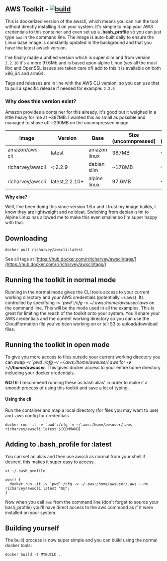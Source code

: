 ## AWS Toolkit - [![build](https://github.com/WAOptics/aws-docker-toolkit/actions/workflows/main.yml/badge.svg)](https://github.com/WAOptics/aws-docker-toolkit/actions/workflows/main.yml)

This is dockerized version of the awscli, which means you can run the tool without directly installing it on your system. It's simple to map your AWS credentials to this container and even set up a __.bash_profile__ so you can just type ```aws``` in the command line. The image is auto-built daily to ensure the Linux base image is constantly updated in the background and that you have the latest awscli version.

I've finally made a unified version which is super slim and from version ```2.2.10``` it's a mere 97.6Mb and is based upon alpine Linux (yes all the musl libc and OpenSSL issues are taken care of) add to this it is available on both x86_64 and arm64.

Tags and releases are in line with the AWS CLI version, so you can use that to pull a specific release if needed for example: ```2.2.6```
### Why does this version exist?

Amazon provides a container for this already, it's good but it weighed in a little heavy for me at ~387MB. I wanted this as small as possible and managed to shave off ~290MB on the uncompressed image.

|Image                | Version         | Base         | Size (uncomnpressed) | Size (compressed) |
|---------------------|-----------------|--------------|----------------------|-------------------|
| amazon/aws-cli      | latest          | amazon linux | 387MB                | ~130MB            |
| richarvey/awscli    | < 2.2.9         | debian slim  | ~178MB               | ~67.6MB           |
| richarvey/awscli    | latest,2.2.10+  | alpine linux | 97.6MB               | ~29.6MB           |       

__Why else?__

Well, I've been doing this since version 1.6.x and I trust my image builds, I know they are lightweight and no bloat. Switching from debian-slim to Alpine Linux has allowed me to make this even smaller so I'm super happy with that. 

## Downloading

```
docker pull richarvey/awscli:latest
```

See all tags at [https://hub.docker.com/r/richarvey/awscli/tags/](https://hub.docker.com/r/richarvey/awscli/tags/)

## Running the toolkit in normal mode
Running in the normal mode gives the CLI tools access to your current working directory and your AWS credentials (potentially ~/.aws). Its controlled by specifying _-v \`pwd\`:/cfg -v ~/.aws:/home/awsuser/.aws_ on the command line. This will be the mode used in all the examples. This is great for limiting the reach of the toolkit onto your system. You'll share your AWS credentials and the current working directory so you can use the CloudFormation file you've been working on or tell S3 to upload/download files.

## Running the toolkit in open mode
To give you more access to files outside your current working directory you can swap _-v \`pwd\`:/cfg -v ~/.aws:/home/awsuser/.aws_ for ___-v ~/:/home/awsuser___. This gives docker access to your entire home directory including your docker credentials.

__NOTE:__ I recommend running these as bash alias' in order to make it a smooth process of using this toolkit and save a lot of typing.

#### Using the cli

Run the container and map a local directory (for files you may want to use) and .aws config for credentials

```
docker run -it -v `pwd`:/cfg -v ~/.aws:/home/awsuser/.aws richarvey/awscli:latest ${COMMAND}
```

## Adding to .bash_profile for :latest

You can set an alias and then use awscli as normal from your shell if desired, this makes it super easy to access.

```
vi ~/.bash_profile
```

```
aws() {
  docker run -it -v `pwd`:/cfg -v ~/.aws:/home/awsuser/.aws --rm richarvey/awscli:latest "$@";
}
```

Now when you call ```aws``` from the command line (don't forget to source your bash_profile) you'll have direct access to the aws command as if it were installed on your system. 

## Building yourself

The build process is now super simple and you can build using the normal docker tools:

```
docker build -t MYBUILD .
```
